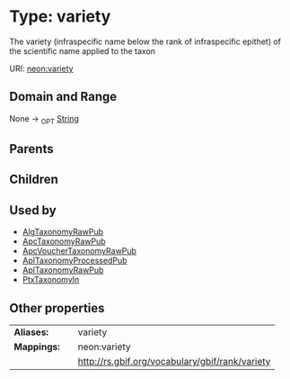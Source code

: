 
# Type: variety


The variety (infraspecific name below the rank of infraspecific epithet) of the scientific name applied to the taxon

URI: [neon:variety](https://data.neonscience.org/variety)


## Domain and Range

None ->  <sub>OPT</sub> [String](types/String.md)

## Parents


## Children


## Used by

 * [AlgTaxonomyRawPub](AlgTaxonomyRawPub.md)
 * [ApcTaxonomyRawPub](ApcTaxonomyRawPub.md)
 * [ApcVoucherTaxonomyRawPub](ApcVoucherTaxonomyRawPub.md)
 * [AplTaxonomyProcessedPub](AplTaxonomyProcessedPub.md)
 * [AplTaxonomyRawPub](AplTaxonomyRawPub.md)
 * [PtxTaxonomyIn](PtxTaxonomyIn.md)

## Other properties

|  |  |  |
| --- | --- | --- |
| **Aliases:** | | variety |
| **Mappings:** | | neon:variety |
|  | | http://rs.gbif.org/vocabulary/gbif/rank/variety |

